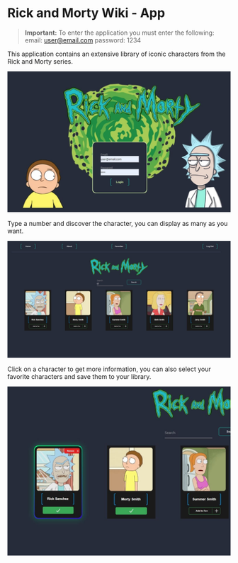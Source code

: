 # Rick and Morty Wiki - App

> **Important:** To enter the application you must enter the following:
> email: user@email.com
> password: 1234

This application contains an extensive library of iconic characters from the Rick and Morty series.

![Screenshot](./Client/src/images/rickandmorty-menu.jpeg)

Type a number and discover the character, you can display as many as you want.

![Screenshot](./Client/src/images/rickandmorty-principal.jpeg)

Click on a character to get more information, you can also select your favorite characters and save them to your library.

![Screenshot](./Client/src/images/rickandmorty-favoritos.jpg)

